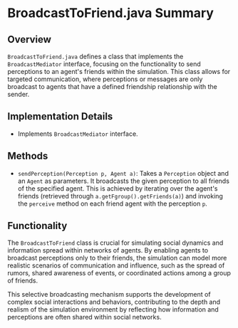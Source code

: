 # BroadcastToFriend.java Summary

## Overview
`BroadcastToFriend.java` defines a class that implements the `BroadcastMediator` interface, focusing on the functionality to send perceptions to an agent's friends within the simulation. This class allows for targeted communication, where perceptions or messages are only broadcast to agents that have a defined friendship relationship with the sender.

## Implementation Details
- Implements `BroadcastMediator` interface.

## Methods
- `sendPerception(Perception p, Agent a)`: Takes a `Perception` object and an `Agent` as parameters. It broadcasts the given perception to all friends of the specified agent. This is achieved by iterating over the agent's friends (retrieved through `a.getFgroup().getFriends(a)`) and invoking the `perceive` method on each friend agent with the perception `p`.

## Functionality
The `BroadcastToFriend` class is crucial for simulating social dynamics and information spread within networks of agents. By enabling agents to broadcast perceptions only to their friends, the simulation can model more realistic scenarios of communication and influence, such as the spread of rumors, shared awareness of events, or coordinated actions among a group of friends.

This selective broadcasting mechanism supports the development of complex social interactions and behaviors, contributing to the depth and realism of the simulation environment by reflecting how information and perceptions are often shared within social networks.

